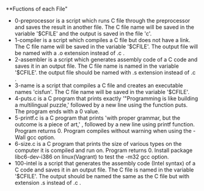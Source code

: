**Fuctions of each File"
* 0-preprocessor is a script which runs C file through the preprocessor and saves the result in another file. The C file name will be saved in the variable '$CFILE' and the output is saved in the file 'c'.
* 1-compiler is a script which compiles a C file but does not have a link. The C file name will be saved in the variable '$CFILE'. The output file will be named with a .o extension instead of .c .
* 2-assembler is a script which generates assembly code of a C code and saves it in an output file. The C file name is named in the variable '$CFILE'. the output file should be named with .s extension instead of .c .
* 3-name is a script that compiles a C file and creates an executable names 'cisfun'. The C file name will be saved in the variable '$CFILE'.
* 4-puts.c is a C program that prints exactly '"Programming is like building a multilingual puzzle,' followed by a new line using the function puts. The program ends with a 0 value.
* 5-printf.c is a C program that prints 'with proper grammar, but the outcome is a piece of art,' , followed by a new line using printf function. Program returns 0. Program compiles without warning when using the -Wall gcc option.
* 6-size.c is a C program that prints the size of various types on the computer it is compiled and run on. Program returns 0. Install package libc6-dev-i386 on linux(Vagrant) to test the -m32 gcc option.
* 100-intel is a script that generates the assembly code (Intel syntax) of a C code and saves it in an output file. The C file is named in the variable '$CFILE'. The output should be named the same as the C file but with extension .s instead of .c .

